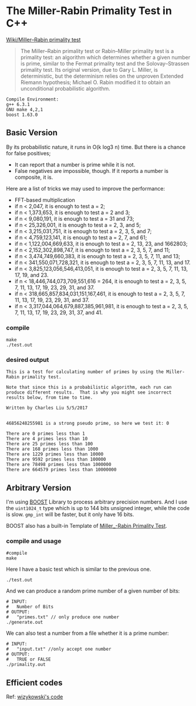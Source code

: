 # The Miller-Rabin Primality Test in C++

[Wiki/Miller–Rabin primality test](https://en.wikipedia.org/wiki/Miller%E2%80%93Rabin_primality_test)

> The Miller–Rabin primality test or Rabin–Miller primality test is a primality test: an algorithm which determines whether a given number is prime, similar to the Fermat primality test and the Solovay–Strassen primality test. Its original version, due to Gary L. Miller, is deterministic, but the determinism relies on the unproven Extended Riemann hypothesis; Michael O. Rabin modified it to obtain an unconditional probabilistic algorithm.

```
Compile Environment:
g++ 6.3.1
GNU make 4,2,1
boost 1.63.0
```
## Basic Version

By its probabilistic nature, it runs in O(k log3 n) time. But there is a chance for false positives;

- It can report that a number is prime while it is not. 
- False negatives are impossible, though. If it reports a number is composite, it is.

Here are a list of tricks we may used to improve the performance:

- FFT-based multiplication
- if n < 2,047, it is enough to test a = 2;
- if n < 1,373,653, it is enough to test a = 2 and 3;
- if n < 9,080,191, it is enough to test a = 31 and 73;
- if n < 25,326,001, it is enough to test a = 2, 3, and 5;
- if n < 3,215,031,751, it is enough to test a = 2, 3, 5, and 7;
- if n < 4,759,123,141, it is enough to test a = 2, 7, and 61;
- if n < 1,122,004,669,633, it is enough to test a = 2, 13, 23, and 1662803;
- if n < 2,152,302,898,747, it is enough to test a = 2, 3, 5, 7, and 11;
- if n < 3,474,749,660,383, it is enough to test a = 2, 3, 5, 7, 11, and 13;
- if n < 341,550,071,728,321, it is enough to test a = 2, 3, 5, 7, 11, 13, and 17.
- if n < 3,825,123,056,546,413,051, it is enough to test a = 2, 3, 5, 7, 11, 13, 17, 19, and 23.
- if n < 18,446,744,073,709,551,616 = 264, it is enough to test a = 2, 3, 5, 7, 11, 13, 17, 19, 23, 29, 31, and 37.
- if n < 318,665,857,834,031,151,167,461, it is enough to test a = 2, 3, 5, 7, 11, 13, 17, 19, 23, 29, 31, and 37.
- if n < 3,317,044,064,679,887,385,961,981, it is enough to test a = 2, 3, 5, 7, 11, 13, 17, 19, 23, 29, 31, 37, and 41.

### compile

```
make
./test.out
```

### desired output

```
This is a test for calculating number of primes by using the Miller-Rabin primality test.

Note that since this is a probabilistic algorithm, each run can
produce different results.  That is why you might see incorrect
results below, from time to time.

Written by Charles Liu 5/5/2017


46856248255981 is a strong pseudo prime, so here we test it: 0

There are 0 primes less than 1
There are 4 primes less than 10
There are 25 primes less than 100
There are 168 primes less than 1000
There are 1229 primes less than 10000
There are 9592 primes less than 100000
There are 78498 primes less than 1000000
There are 664579 primes less than 10000000
```

## Arbitrary Version

I'm using [BOOST](http://www.boost.org/doc/libs/1_64_0/libs/multiprecision/doc/html/index.html) Library to process arbitrary precision numbers. And I use the `uint1024_t` type which is up to 144 bits unsigned integer, while the code is slow. `gmp_int` will be faster, but it only have 16 bits.

BOOST also has a built-in Template of [Miller_-Rabin Primality Test](http://www.boost.org/doc/libs/1_64_0/libs/multiprecision/doc/html/boost_multiprecision/tut/primetest.html).

### compile and usage
```
#compile
make
```
Here I have a basic test which is similar to the previous one.
```
./test.out
```

And we can produce a random prime number of a given number of bits:
```
# INPUT:
# 	Number of Bits
# OUTPUT:
# 	"primes.txt" // only produce one number
./generate.out
```

We can also test a number from a file whether it is a prime number:
```
# INPUT:
# 	"input.txt" //only accept one number
# OUTPUT:
# 	TRUE or FALSE
./primality.out
```

## Efficient codes

Ref: [wizykowski's code](https://github.com/wizykowski/miller-rabin)


